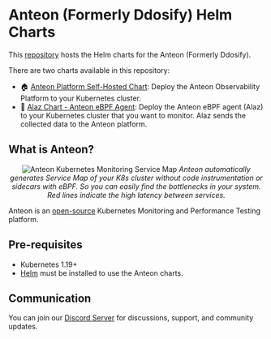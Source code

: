 # Anteon (Formerly Ddosify) Helm Charts

This [repository](https://github.com/getanteon/anteon-helm-charts) hosts the Helm charts for the Anteon (Formerly Ddosify).

There are two charts available in this repository:

- 🏠 [Anteon Platform Self-Hosted Chart](https://github.com/getanteon/anteon-helm-charts/blob/master/charts/anteon/README.md): Deploy the Anteon Observability Platform to your Kubernetes cluster. 
- 🐝 [Alaz Chart - Anteon eBPF Agent](https://github.com/getanteon/anteon-helm-charts/blob/master/charts/alaz/README.md): Deploy the Anteon eBPF agent (Alaz) to your Kubernetes cluster that you want to monitor. Alaz sends the collected data to the Anteon platform.

## What is Anteon?

<p align="center">
<img src="https://raw.githubusercontent.com/getanteon/anteon-helm-charts/master/assets/anteon_service_map.png" alt="Anteon Kubernetes Monitoring Service Map" />
<i>Anteon automatically generates Service Map of your K8s cluster without code instrumentation or sidecars with eBPF. So you can easily find the bottlenecks in your system. Red lines indicate the high latency between services.</i>
</p>

Anteon is an [open-source](https://github.com/getanteon/anteon) Kubernetes Monitoring and Performance Testing platform.

## Pre-requisites

- Kubernetes 1.19+
- [Helm](https://helm.sh/docs/intro/install/) must be installed to use the Anteon charts.


## Communication

You can join our [Discord Server](https://discord.gg/9KdnrSUZQg) for discussions, support, and community updates.
